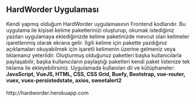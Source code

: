 <h2>HardWorder Uygulaması</h2>
Kendi yapmış olduğum HardWorder uygulamasının Frontend kodlarıdır. Bu uygulama ile kişisel kelime paketlerinizi oluşturup, okumak istediğiniz yazıları uygulamaya eklediğinizde kelime paketinizde mevcut olan kelimeler işaretlenmiş olarak ekrana gelir. İlgili kelime için pakette yazdığınız açıklamaları okuyabilmek için işaretli kelimenin üzerine gelmeniz veya tıklamanız yeterlidir. Oluşturmuş olduğunuz paketleri başka kullanıcılarla paylaşabilir, başka kullanıcıların paylaştığı paketleri kendi paket listenize tek tıklama ile ekleyebilirsiniz.
Uygulamada kullanılan dil ve kütüphaneler: <b>JavaScript, VueJS, HTML, CSS, CSS Grid, Buefy, Bootstrap, vue-router, vuex, vuex-persistedstate, axios, sweetalert2
</b> </br></br>
http://hardworder.herokuapp.com 
